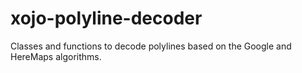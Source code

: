 # xojo-polyline-decoder
Classes and functions to decode polylines based on the Google and HereMaps algorithms.
